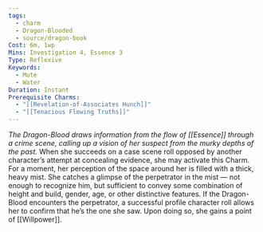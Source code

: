 ```yaml
---
tags:
  - charm
  - Dragon-Blooded
  - source/dragon-book
Cost: 6m, 1wp
Mins: Investigation 4, Essence 3
Type: Reflexive
Keywords:
  - Mute
  - Water
Duration: Instant
Prerequisite Charms:
  - "[[Revelation-of-Associates Hunch]]"
  - "[[Tenacious Flowing Truths]]"
---
```

*The Dragon-Blood draws information from the flow of [[Essence]] through a crime scene, calling up a vision of her suspect from the murky depths of the past.*
When she succeeds on a case scene roll opposed by another character’s attempt at concealing evidence, she may activate this Charm. For a moment, her perception of the space around her is filled with a thick, heavy mist. She catches a glimpse of the perpetrator in the mist — not enough to recognize him, but sufficient to convey some combination of height and build, gender, age, or other distinctive features. If the Dragon-Blood encounters the perpetrator, a successful profile character roll allows her to confirm that he’s the one she saw. Upon doing so, she gains a point of [[Willpower]].
